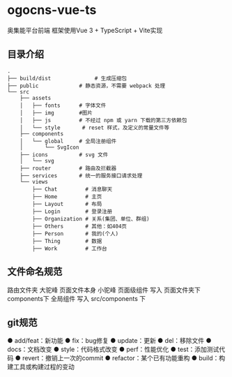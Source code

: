 # ogocns-vue-ts
奥集能平台前端
框架使用Vue 3 + TypeScript + Vite实现
## 目录介绍

```
.
├── build/dist              # 生成压缩包
├── public             # 静态资源，不需要 webpack 处理
└── src
    ├── assets
    │   ├── fonts      # 字体文件
    │   ├── img        #图片
    │   ├── js         # 不经过 npm 或 yarn 下载的第三方依赖包
    │   └── style       # reset 样式，及定义的常量文件等
    ├── components
    │   └── global     # 全局注册组件
    │       └── SvgIcon
    ├── icons          # svg 文件
    │   └── svg
    ├── router         # 路由及拦截器
    ├── services       # 统一的服务接口请求处理
    └── views
        ├── Chat         # 消息聊天
        ├── Home         # 主页
        ├── Layout       # 布局
        ├── Login        # 登录注册
        ├── Organization # 关系(集团、单位、群组)
        ├── Others       # 其他：如404页
        ├── Person       # 我的(个人)
        ├── Thing        # 数据
        ├── Work         # 工作台
```
## 文件命名规范
路由文件夹 大驼峰
页面文件本身 小驼峰
页面级组件 写入 页面文件夹下 components下
全局组件 写入 src/components 下
## git规范
● add/feat：新功能
● fix：bug修复
● update：更新
● del：移除文件
● docs：文档改变
● style：代码格式改变
● perf：性能优化
● test：添加测试代码
● revert：撤销上一次的commit
● refactor：某个已有功能重构
● build：构建工具或构建过程的变动
